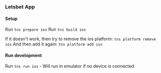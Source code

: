 ### Letsbet App

#### Setup
Run `tns prepare ios`
Run `tns build ios`

If it doesn't work, then try to remove the ios platform:
`tns platform remove ios`
And then add it again:
`tns platform add ios`

#### Run development 
Run `tns run ios` - Will run in emulator if no device is connected

